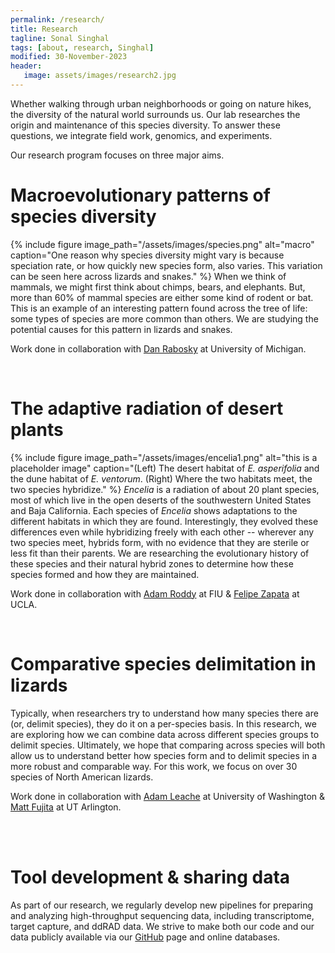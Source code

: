 ```yaml
---
permalink: /research/
title: Research
tagline: Sonal Singhal
tags: [about, research, Singhal]
modified: 30-November-2023
header:
   image: assets/images/research2.jpg
---
```


Whether walking through urban neighborhoods or going on nature hikes, the diversity of the natural world surrounds us. Our lab researches the origin and maintenance of this species diversity. To answer these questions, we integrate field work, genomics, and experiments.

Our research program focuses on three major aims.

# Macroevolutionary patterns of species diversity
{% include figure image_path="/assets/images/species.png" alt="macro" caption="One reason why species diversity might vary is because speciation rate, or how quickly new species form, also varies. This variation can be seen here across lizards and snakes." %}
When we think of mammals, we might first think about chimps, bears, and elephants. But, more than 60% of mammal species are either some kind of rodent or bat. This is an example of an interesting pattern found across the tree of life: some types of species are more common than others. We are studying the potential causes for this pattern in lizards and snakes.

Work done in collaboration with [Dan Rabosky](http://www.raboskylab.org/) at University of Michigan.

<br>

# The adaptive radiation of desert plants
{% include figure image_path="/assets/images/encelia1.png" alt="this is a placeholder image" caption="(Left) The desert habitat of _E. asperifolia_ and the dune habitat of _E. ventorum_. (Right) Where the two habitats meet, the two species hybridize." %}
_Encelia_ is a radiation of about 20 plant species, most of which live in the open deserts of the southwestern United States and Baja California. Each species of _Encelia_ shows adaptations to the different habitats in which they are found. Interestingly, they evolved these differences even while hybridizing freely with each other -- wherever any two species meet, hybrids form, with no evidence that they are sterile or less fit than their parents. We are researching the evolutionary history of these species and their natural hybrid zones to determine how these species formed and how they are maintained.

Work done in collaboration with [Adam Roddy](http://www.adamroddy.com/) at FIU & [Felipe Zapata](http://zapatalab.org/) at UCLA.

<br>

# Comparative species delimitation in lizards
Typically, when researchers try to understand how many species there are (or, delimit species), they do it on a per-species basis. In this research, we are exploring how we can combine data across different species groups to delimit species. Ultimately, we hope that comparing across species will both allow us to understand better how species form and to delimit species in a more robust and comparable way. For this work, we focus on over 30 species of North American lizards.

Work done in collaboration with [Adam Leache](http://www.adamroddy.com/) at University of Washington & [Matt Fujita](https://fujitalab.com/) at UT Arlington.

<br>

<!-- # The evolution of asexual reproduction in lizards
{% include figure image_path="/assets/images/lizards.png" alt="lizards" caption="The cost of males: an asexually-reproducing population grows twice as fast as a sexually-reproducing population because males cannot bear children." %}
Sexual reproduction has many disadvantages. For example, sexual populations grow half as fast as asexual populations (see above). Given this, you might think asexual reproduction is the norm. But, most multicellular species, including our own, reproduce sexually. Why do so many species reproduce sexually if it is so seemingly disadvantageous? One hypothesis is that sex evolved because sex generates genetic variation, and genetic variation fuels evolution. In fact, some call asexuality an evolutionary dead-end. To test this idea, we are comparing closely-related lizard species that have evolved from producing sexually to asexually.

Work done in collaboration with [Matt Fujita](https://fujitalab.com/) at UT Arlington.

 -->
<br>

# Tool development & sharing data
As part of our research, we regularly develop new pipelines for preparing and analyzing high-throughput sequencing data, including transcriptome, target capture, and ddRAD data. We strive to make both our code and our data publicly available via our [GitHub](https://github.com/singhal?tab=repositories) page and online databases.